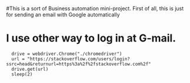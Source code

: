 #This is a sort of Business automation mini-project.
First of all, this is just for sending an email with Google automatically

# I use other way to log in at G-mail. 

      drive = webdriver.Chrome("./chromedriver")
      url = "https://stackoverflow.com/users/login?ssrc=head&returnurl=https%3a%2f%2fstackoverflow.com%2f"
      drive.get(url)
      sleep(2)
